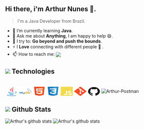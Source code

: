 ## Hi there, i'm Arthur Nunes 👋.

> I'm a Java Developer from Brazil.

- 🌱 I’m currently learning **Java**.
- 💬 Ask me about **Anything**, I am happy to help :smile:.
- 🧗 I try to: **Go beyond and push the bounds**.
- ⚡ I **Love** connecting with different people :raised_hands: .
- 📫 How to reach me: <a href="https://www.linkedin.com/in/arthur-nunes-pereira-35725a110/" target="_blank"><img align="center" height="25" src="https://img.shields.io/badge/-LinkedIn-%230077B5?style=for-the-badge&logo=linkedin&logoColor=white" target="_blank"></a>

## <img src="https://img.icons8.com/nolan/25/computer.png"/> Technologies
<div style="display: inline_block"><br>
  <img align="center" alt="Arthur-Java" height="32" width="42" src="https://raw.githubusercontent.com/devicons/devicon/master/icons/java/java-original.svg"> 
  <img align="center" alt="Arthur-MySql" height="34" width="40" src="https://raw.githubusercontent.com/devicons/devicon/master/icons/mysql/mysql-original-wordmark.svg"">
  <img align="center" alt="Arthur-HTML" height="30" width="40" src="https://raw.githubusercontent.com/devicons/devicon/master/icons/html5/html5-original.svg">
  <img align="center" alt="Arthur-CSS" height="30" width="40" src="https://raw.githubusercontent.com/devicons/devicon/master/icons/css3/css3-original.svg">
  <img align="center" alt="Arthur-Js" height="30" width="40" src="https://raw.githubusercontent.com/devicons/devicon/master/icons/javascript/javascript-plain.svg">
  <img align="center" alt="Arthur-Git" height="30" width="40" src="https://raw.githubusercontent.com/devicons/devicon/master/icons/git/git-original.svg">
  <img align="center" alt="Arthur-GitHub" height="30" width="40" src="https://raw.githubusercontent.com/devicons/devicon/master/icons/github/github-original.svg">
  <img align="center" alt="Arthur-Postman" height="30" width="30" src="https://www.vectorlogo.zone/logos/getpostman/getpostman-icon.svg">
</div>
                                                                                                                                        
## <img src="https://img.icons8.com/nolan/26/github.png"/> Github Stats
![Arthur's github stats](https://github-readme-stats.vercel.app/api?username=ArthurNunesPereira&show_icons=true&theme=tokyonight&include_all_commits=true) ![Arthur's github stats](https://github-readme-stats.vercel.app/api/top-langs/?username=ArthurNunesPereira&theme=tokyonight&layout=compact)

<!-- Isso é um comentário
**ArthurNunesPereira/ArthurNunesPereira** is a ✨ _special_ ✨ repository because its `README.md` (this file) appears on your GitHub profile.

Here are some ideas to get you started:

- 🔭 I’m currently working on ...
- 🌱 I’m currently learning ...
- 👯 I’m looking to collaborate on ...
- 🤔 I’m looking for help with ...
- 💬 Ask me about ...
- 📫 How to reach me: ...
- 😄 Pronouns: ...
- ⚡ Fun fact: ...
-->
